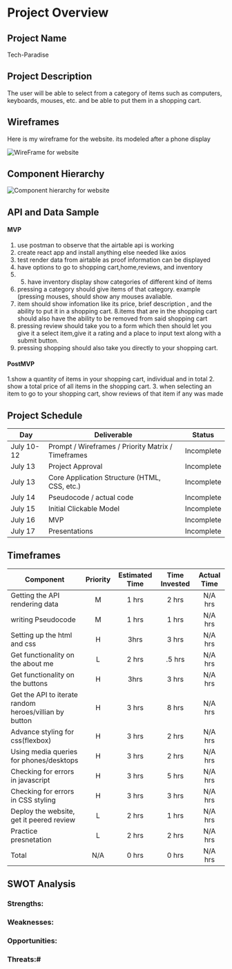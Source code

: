 # Project Overview

## Project Name

Tech-Paradise 

## Project Description

The user will be able to select from a category of items such as computers, keyboards, mouses, etc. and be able to put them in a shopping cart. 

## Wireframes

Here is my wireframe for the website. its modeled after a phone display

![WireFrame for website](https://i.imgur.com/MftL8vS.png "its wireframe of the website built for phone first")

## Component Hierarchy

![Component hierarchy for website](https://i.imgur.com/cCq5ytq.png " this is the component hierarchy  of the website")


## API and Data Sample




#### MVP 
1. use postman to observe that the airtable api is working
2. create react app and install anything else needed like axios
3. test render data from airtable as proof information can be displayed
4. have options to go to shopping cart,home,reviews, and inventory 
5. 5. have inventory display show categories of different kind of items
6. pressing a category should give items of that category. example (pressing mouses, should show any mouses avaliable.
7. item should show infomation like its price, brief description , and the ability to put it in a shopping cart.
8.items that are in the shopping cart should also have the ability to be removed from said shopping cart
9. pressing review should take you to a form which then should let you give it a select item,give it a rating and a place to input text along with a submit button.
10. pressing shopping should also take you directly to your shopping cart.

#### PostMVP  
1.show a quantity of items in your shopping cart, individual and in total
2. show a total price of all items in the shopping cart.
3. when selecting an item to go to your shopping cart, show reviews of that item if any was made

## Project Schedule


|  Day | Deliverable | Status
|---|---| ---|
|July 10-12| Prompt / Wireframes / Priority Matrix / Timeframes | Incomplete
|July 13| Project Approval | Incomplete
|July 13| Core Application Structure (HTML, CSS, etc.) | Incomplete
|July 14| Pseudocode / actual code | Incomplete
|July 15| Initial Clickable Model  | Incomplete
|July 16| MVP | Incomplete
|July 17| Presentations | Incomplete

## Timeframes



| Component | Priority | Estimated Time | Time Invested | Actual Time |
| --- | :---: |  :---: | :---: | :---: |
| Getting the API rendering data | M | 1 hrs| 2 hrs | N/A hrs |
| writing Pseudocode | M| 1 hrs| 1 hrs | N/A hrs |
| Setting up the html and css | H | 3hrs| 3 hrs | N/A hrs |
| Get functionality on the about me | L | 2 hrs| .5 hrs | N/A hrs |
| Get functionality on the buttons | H | 3hrs| 3 hrs | N/A hrs |
| Get the API to iterate random heroes/villian by button | H| 3 hrs| 8 hrs | N/A hrs |
| Advance styling for css(flexbox) | H | 3 hrs| 2 hrs | N/A hrs |
| Using media queries for phones/desktops | H | 3 hrs| 2 hrs | N/A hrs |
| Checking for errors in javascript | H | 3 hrs| 5 hrs | N/A hrs |
| Checking for errors in CSS styling | H | 3 hrs| 3 hrs | N/A hrs |
| Deploy the website, get it peered review | L | 2 hrs| 1 hrs | N/A hrs |
| Practice presnetation | L | 2 hrs| 2 hrs | N/A hrs |
| Total | N/A |0 hrs| 0 hrs | N/A hrs |
## SWOT Analysis

### Strengths:

### Weaknesses:

### Opportunities:

### Threats:# 

